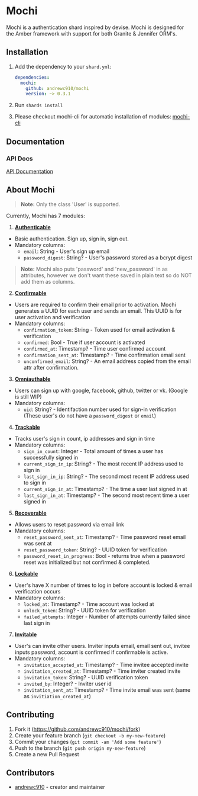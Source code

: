 # Mochi
<!-- [![Build Status](https://travis-ci.org/gitlato/mochi.svg?branch=master)](https://travis-ci.org/sundaecr/mochi) -->

Mochi is a authentication shard inspired by devise. Mochi is designed for the Amber framework with support for both Granite & Jennifer ORM's.

## Installation

1. Add the dependency to your `shard.yml`:  

   ```yaml
   dependencies:
     mochi:
       github: andrewc910/mochi
       version: ~> 0.3.1
   ```

2. Run `shards install`  

3. Please checkout mochi-cli for automatic installation of modules:
[mochi-cli](https://github.com/andrewc910/mochi-cli)

## Documentation
### API Docs
[API Documentation](https://andrewc910.github.io/mochi/)

## About Mochi
> **Note:** Only the class 'User' is supported.

Currently, Mochi has 7 modules:  

1. **[Authenticable](https://awcrotwell.gitbook.io/mochi/guides/authenticable)**
  - Basic authentication. Sign up, sign in, sign out.  
  - Mandatory columns:  
    - `email`: String - User's sign up email
    - `password_digest`: String? - User's password stored as a bcrypt digest

  > **Note:** Mochi also puts 'password' and 'new_password' in as attributes, however we don't want these saved in plain text so do NOT add them as columns.

2. **[Confirmable](https://awcrotwell.gitbook.io/mochi/guides/confirmable)**  
  - Users are required to confirm their email prior to activation. Mochi generates a UUID for each user and sends an email. This UUID is for user activation and verification
  - Mandatory columns:  
    - `confirmation_token`: String - Token used for email activation & verification
    - `confirmed`: Bool - True if user account is activated
    - `confirmed_at`: Timestamp? - Time user confirmed account
    - `confirmation_sent_at`: Timestamp? - Time confirmation email sent
    - `unconfirmed_email`: String? - An email address copied from the email attr after confirmation.
  
3. **[Omniauthable](https://awcrotwell.gitbook.io/mochi/guides/omniauthable)**  
  - Users can sign up with google, facebook, github, twitter or vk. (Google is still WIP)
  - Mandatory columns:
    - `uid`: String? - Identifaction number used for sign-in verification (These user's do not have a `password_digest` or `email`)

4. **[Trackable](https://awcrotwell.gitbook.io/mochi/guides/trackable)**
  - Tracks user's sign in count, ip addresses and sign in time
  - Mandatory columns:
    - `sign_in_count`: Integer - Total amount of times a user has successfully signed in
    - `current_sign_in_ip`: String? - The most recent IP address used to sign in
    - `last_sign_in_ip`: String? - The second most recent IP address used to sign in
    - `current_sign_in_at`: Timestamp? - The time a user last signed in at
    - `last_sign_in_at`: Timestamp? - The second most recent time a user signed in

5. **[Recoverable](https://awcrotwell.gitbook.io/mochi/guides/recoverable)**
  - Allows users to reset password via email link
  - Mandatory columns:
    - `reset_password_sent_at`: Timestamp? - Time password reset email was sent at
    - `reset_password_token`: String? - UUID token for verification
    - `password_reset_in_progress`: Bool - returns true when a password reset was initialized but not confirmed & completed.

6. **[Lockable](https://awcrotwell.gitbook.io/mochi/guides/lockable)**
  - User's have X number of times to log in before account is locked & email verification occurs
  - Mandatory columns:
    - `locked_at`: Timestamp? - Time account was locked at
    - `unlock_token`: String? - UUID token for verification
    - `failed_attempts`: Integer - Number of attempts currently failed since last sign in

7. **[Invitable](https://awcrotwell.gitbook.io/mochi/guides/invitable)**
  - User's can invite other users. Inviter inputs email, email sent out, invitee inputs password, account is confirmed if confirmable is active.
  - Mandatory columns:
    - `invitation_accepted_at`: Timestamp? - Time invitee accepted invite
    - `invitation_created_at`: Timestamp? - Time inviter created invite
    - `invitation_token`: String? - UUID verification token
    - `invited_by`: Integer? - Inviter user id
    - `invitation_sent_at`: Timestamp? - Time invite email was sent (same as `invitiation_created_at`)

## Contributing

1. Fork it (<https://github.com/andrewc910/mochi/fork>)
2. Create your feature branch (`git checkout -b my-new-feature`)
3. Commit your changes (`git commit -am 'Add some feature'`)
4. Push to the branch (`git push origin my-new-feature`)
5. Create a new Pull Request

## Contributors

- [andrewc910](https://github.com/andrewc910) - creator and maintainer